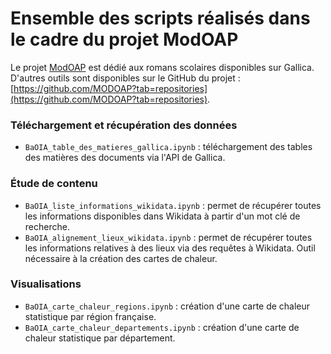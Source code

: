 # Ensemble des scripts réalisés dans le cadre du projet ModOAP

Le projet [ModOAP](https://modoap.huma-num.fr/) est dédié aux romans scolaires disponibles sur Gallica. D'autres outils sont disponibles sur le GitHub du projet : [https://github.com/MODOAP?tab=repositories](https://github.com/MODOAP?tab=repositories).

### Téléchargement et récupération des données
- ```BaOIA_table_des_matieres_gallica.ipynb``` : téléchargement des tables des matières des documents via l'API de Gallica.

### Étude de contenu
- ```BaOIA_liste_informations_wikidata.ipynb``` : permet de récupérer toutes les informations disponibles dans Wikidata à partir d'un mot clé de recherche.
- ```BaOIA_alignement_lieux_wikidata.ipynb``` : permet de récupérer toutes les informations relatives à des lieux via des requêtes à Wikidata. Outil nécessaire à la création des cartes de chaleur.

### Visualisations
- ```BaOIA_carte_chaleur_regions.ipynb``` : création d'une carte de chaleur statistique par région française.
- ```BaOIA_carte_chaleur_departements.ipynb``` : création d'une carte de chaleur statistique par département.

